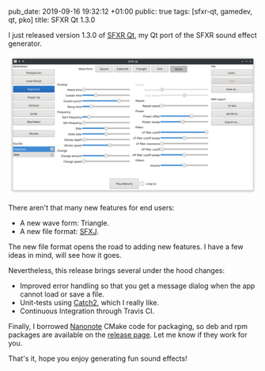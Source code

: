pub_date: 2019-09-16 19:32:12 +01:00
public: true
tags: [sfxr-qt, gamedev, qt, pko]
title: SFXR Qt 1.3.0

I just released version 1.3.0 of [SFXR Qt][], my Qt port of the SFXR sound effect generator.

![Screenshot](screenshot.png)

There aren't that many new features for end users:

- A new wave form: Triangle.
- A new file format: [SFXJ][].

The new file format opens the road to adding new features. I have a few ideas in mind, will see how it goes.

Nevertheless, this release brings several under the hood changes:

<!-- break -->
- Improved error handling so that you get a message dialog when the app cannot load or save a file.
- Unit-tests using [Catch2][], which I really like.
- Continuous Integration through Travis CI.

Finally, I borrowed [Nanonote][] CMake code for packaging, so deb and rpm packages are available on the [release page][]. Let me know if they work for you.

That's it, hope you enjoy generating fun sound effects!

[SFXR Qt]: https://github.com/agateau/sfxr-qt
[SFXJ]: https://github.com/agateau/sfxr-qt/blob/1.3.0/docs/file-formats.md
[Catch2]: https://github.com/catchorg/catch2
[Nanonote]: https://github.com/agateau/nanonote
[release page]: https://github.com/agateau/sfxr-qt/releases/tag/1.3.0
